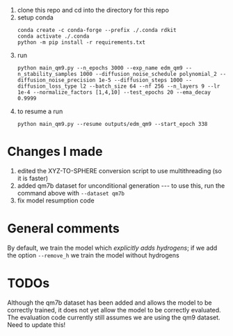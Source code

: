 1. clone this repo and cd into the directory for this repo
1. setup conda
   ```
   conda create -c conda-forge --prefix ./.conda rdkit
   conda activate ./.conda
   python -m pip install -r requirements.txt
   ```
1. run
   ```
   python main_qm9.py --n_epochs 3000 --exp_name edm_qm9 --n_stability_samples 1000 --diffusion_noise_schedule polynomial_2 --diffusion_noise_precision 1e-5 --diffusion_steps 1000 --diffusion_loss_type l2 --batch_size 64 --nf 256 --n_layers 9 --lr 1e-4 --normalize_factors [1,4,10] --test_epochs 20 --ema_decay 0.9999
   ```
1. to resume a run
   ```
   python main_qm9.py --resume outputs/edm_qm9 --start_epoch 338
   ```


# Changes I made
1. edited the XYZ-TO-SPHERE conversion script to use multithreading (so it is faster)
1. added qm7b dataset for unconditional generation --- to use this, run the command above with `--dataset qm7b`
1. fix model resumption code

# General comments
By default, we train the model which *explicitly adds hydrogens*; if we add the option `--remove_h` we train the model without hydrogens

# TODOs
Although the qm7b dataset has been added and allows the model to be correctly trained, it does not yet allow the model to be correctly evaluated. The evaluation code currently still assumes we are using the qm9 dataset. Need to update this!